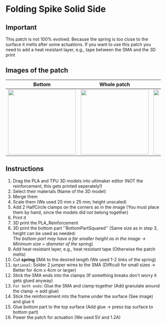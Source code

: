 # Folding Spike Solid Side

## Important
This patch is not 100% evolved. Because the spring is too close to the surface it melts after some actuations. 
If you want to use this patch you need to add a heat resistant layer, e.g., tape between the SMA and the 3D print


## Images of the patch

Bottom            |  Whole patch |   Whole patch actuated | Front actuated
:-------------------------:|:-------------------------:|:-------------------------:|:-------------------------:
<img src="https://user-images.githubusercontent.com/82590951/187473831-52b6a7b9-ee33-41c9-88b2-97dc3ff73429.png" width="220" height="210" />|<img src="https://user-images.githubusercontent.com/82590951/187473523-e2531234-d3de-4818-8c78-11e91079b148.png" width="220" height="210" />|<img src="https://user-images.githubusercontent.com/82590951/187473690-5a0a354f-310c-444d-8cfa-75d47bd966b0.png" width="220" height="210" />|<img src="https://user-images.githubusercontent.com/82590951/187474079-26feeedf-cd29-4684-aa44-d36cfc73b15f.png" width="250" height="210" />

## Instructions

1. Drag the PLA and TPU 3D models into ultimaker editor (NOT the reinforcement, this gets printed seperately!)
2. Select their materials (Name of the 3D model)
3. Merge them
4. Scale them (We used 25 mm x 25 mm; height unscaled)
5. Add 2 HalfCircle clamps on the corners as in the image (You must place them by hand, since the models did not belong together)
6. Print it
7. 3D print the PLA_Reinforcement
8. 3D print the bottom part ''BottomPartSquared'' (Same size as in step 3, height can be used as needed:  
 *The bottom part may have a far smaller height as in the image &#8594; Minimum size = diameter of the spring*)
9. Add heat resistant layer, e.g., heat resistant tape (Otherwise the patch melts)
10. Cut **spring** SMA to the desired length (We used 1-2 links of the spring)
11. `Optional`: Solder 2 jumper wires to the SMA (Difficult for small sizes &#8594; Better for 4cm x 4cm or larger)
12. Stick the SMA ends into the clamps (If something breaks don't worry it gets glued anyway)
13. `For both ends`: Glue the SMA and clamp together (Add granulate around the clamp &#8594; add glue)
14. Stick the reinforcement into the frame under the surface (See image) and glue it
15. Glue bottom part to the top surface (Add glue → press top surface to bottom part)
16. Power the patch for actuation (We used 5V and 1.2A)
